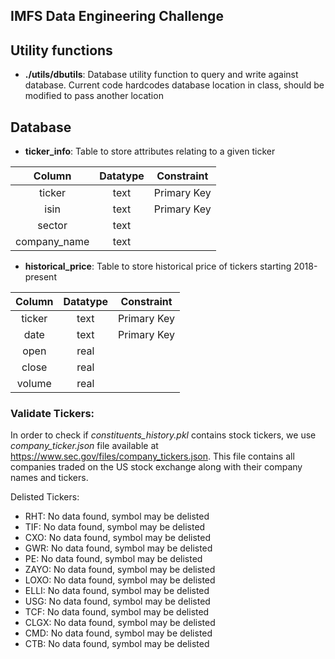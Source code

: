## IMFS Data Engineering Challenge

## Utility functions
- __./utils/dbutils__: Database utility function to query and write against database. Current code hardcodes database location in class, should be modified to pass another location 

## Database

- __ticker_info__: Table to store attributes relating to a given ticker

| Column | Datatype | Constraint |
| :---:| :---: | --- | 
| ticker | text| Primary Key
| isin   | text| Primary Key
| sector | text|
| company_name  | text|


- __historical_price__: Table to store historical price of tickers starting 2018-present 

| Column | Datatype | Constraint |
| :---:| :---: | --- | 
| ticker | text| Primary Key
| date   | text| Primary Key
| open   | real|
| close  | real|
| volume | real|

### Validate Tickers: 
In order to check if _constituents_history.pkl_ contains stock tickers, we use _company_ticker.json_ file available at https://www.sec.gov/files/company_tickers.json. This file contains all companies traded on the US stock exchange along with their company names and tickers.

Delisted Tickers:
- RHT: No data found, symbol may be delisted
- TIF: No data found, symbol may be delisted
- CXO: No data found, symbol may be delisted
- GWR: No data found, symbol may be delisted
- PE: No data found, symbol may be delisted
- ZAYO: No data found, symbol may be delisted
- LOXO: No data found, symbol may be delisted
- ELLI: No data found, symbol may be delisted
- USG: No data found, symbol may be delisted
- TCF: No data found, symbol may be delisted
- CLGX: No data found, symbol may be delisted
- CMD: No data found, symbol may be delisted
- CTB: No data found, symbol may be delisted

